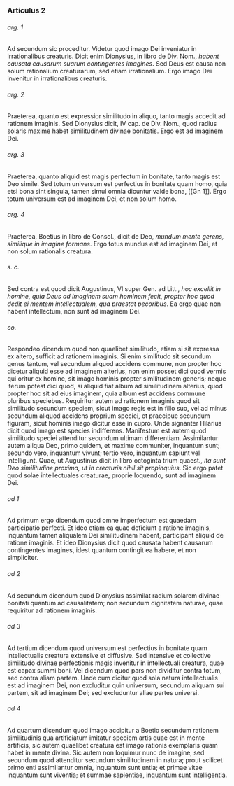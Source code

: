 ### Articulus 2

###### arg. 1
Ad secundum sic proceditur. Videtur quod imago Dei inveniatur in irrationalibus creaturis. Dicit enim Dionysius, in libro de Div. Nom., *habent causata causarum suarum contingentes imagines*. Sed Deus est causa non solum rationalium creaturarum, sed etiam irrationalium. Ergo imago Dei invenitur in irrationalibus creaturis.

###### arg. 2
Praeterea, quanto est expressior similitudo in aliquo, tanto magis accedit ad rationem imaginis. Sed Dionysius dicit, IV cap. de Div. Nom., quod radius solaris maxime habet similitudinem divinae bonitatis. Ergo est ad imaginem Dei.

###### arg. 3
Praeterea, quanto aliquid est magis perfectum in bonitate, tanto magis est Deo simile. Sed totum universum est perfectius in bonitate quam homo, quia etsi bona sint singula, tamen simul omnia dicuntur valde bona, [[Gn 1]]. Ergo totum universum est ad imaginem Dei, et non solum homo.

###### arg. 4
Praeterea, Boetius in libro de Consol., dicit de Deo, *mundum mente gerens, similique in imagine formans*. Ergo totus mundus est ad imaginem Dei, et non solum rationalis creatura.

###### s. c.
Sed contra est quod dicit Augustinus, VI super Gen. ad Litt., *hoc excellit in homine, quia Deus ad imaginem suam hominem fecit, propter hoc quod dedit ei mentem intellectualem, qua praestat pecoribus*. Ea ergo quae non habent intellectum, non sunt ad imaginem Dei.

###### co.
Respondeo dicendum quod non quaelibet similitudo, etiam si sit expressa ex altero, sufficit ad rationem imaginis. Si enim similitudo sit secundum genus tantum, vel secundum aliquod accidens commune, non propter hoc dicetur aliquid esse ad imaginem alterius, non enim posset dici quod vermis qui oritur ex homine, sit imago hominis propter similitudinem generis; neque iterum potest dici quod, si aliquid fiat album ad similitudinem alterius, quod propter hoc sit ad eius imaginem, quia album est accidens commune pluribus speciebus. Requiritur autem ad rationem imaginis quod sit similitudo secundum speciem, sicut imago regis est in filio suo, vel ad minus secundum aliquod accidens proprium speciei, et praecipue secundum figuram, sicut hominis imago dicitur esse in cupro. Unde signanter Hilarius dicit quod imago est species indifferens. Manifestum est autem quod similitudo speciei attenditur secundum ultimam differentiam. Assimilantur autem aliqua Deo, primo quidem, et maxime communiter, inquantum sunt; secundo vero, inquantum vivunt; tertio vero, inquantum sapiunt vel intelligunt. Quae, ut Augustinus dicit in libro octoginta trium quaest., *ita sunt Deo similitudine proxima, ut in creaturis nihil sit propinquius*. Sic ergo patet quod solae intellectuales creaturae, proprie loquendo, sunt ad imaginem Dei.

###### ad 1
Ad primum ergo dicendum quod omne imperfectum est quaedam participatio perfecti. Et ideo etiam ea quae deficiunt a ratione imaginis, inquantum tamen aliqualem Dei similitudinem habent, participant aliquid de ratione imaginis. Et ideo Dionysius dicit quod causata habent causarum contingentes imagines, idest quantum contingit ea habere, et non simpliciter.

###### ad 2
Ad secundum dicendum quod Dionysius assimilat radium solarem divinae bonitati quantum ad causalitatem; non secundum dignitatem naturae, quae requiritur ad rationem imaginis.

###### ad 3
Ad tertium dicendum quod universum est perfectius in bonitate quam intellectualis creatura extensive et diffusive. Sed intensive et collective similitudo divinae perfectionis magis invenitur in intellectuali creatura, quae est capax summi boni. Vel dicendum quod pars non dividitur contra totum, sed contra aliam partem. Unde cum dicitur quod sola natura intellectualis est ad imaginem Dei, non excluditur quin universum, secundum aliquam sui partem, sit ad imaginem Dei; sed excluduntur aliae partes universi.

###### ad 4
Ad quartum dicendum quod imago accipitur a Boetio secundum rationem similitudinis qua artificiatum imitatur speciem artis quae est in mente artificis, sic autem quaelibet creatura est imago rationis exemplaris quam habet in mente divina. Sic autem non loquimur nunc de imagine, sed secundum quod attenditur secundum similitudinem in natura; prout scilicet primo enti assimilantur omnia, inquantum sunt entia; et primae vitae inquantum sunt viventia; et summae sapientiae, inquantum sunt intelligentia.

